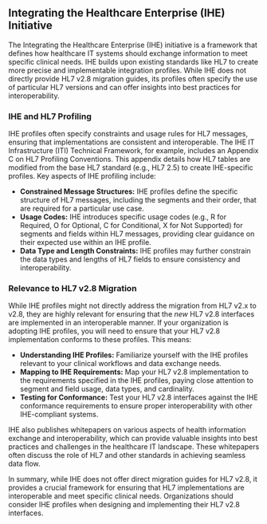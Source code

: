 
## Integrating the Healthcare Enterprise (IHE) Initiative

The Integrating the Healthcare Enterprise (IHE) initiative is a framework that defines how healthcare IT systems should exchange information to meet specific clinical needs. IHE builds upon existing standards like HL7 to create more precise and implementable integration profiles. While IHE does not directly provide HL7 v2.8 migration guides, its profiles often specify the use of particular HL7 versions and can offer insights into best practices for interoperability.

### IHE and HL7 Profiling

IHE profiles often specify constraints and usage rules for HL7 messages, ensuring that implementations are consistent and interoperable. The IHE IT Infrastructure (ITI) Technical Framework, for example, includes an Appendix C on HL7 Profiling Conventions. This appendix details how HL7 tables are modified from the base HL7 standard (e.g., HL7 2.5) to create IHE-specific profiles. Key aspects of IHE profiling include:

*   **Constrained Message Structures:** IHE profiles define the specific structure of HL7 messages, including the segments and their order, that are required for a particular use case.
*   **Usage Codes:** IHE introduces specific usage codes (e.g., R for Required, O for Optional, C for Conditional, X for Not Supported) for segments and fields within HL7 messages, providing clear guidance on their expected use within an IHE profile.
*   **Data Type and Length Constraints:** IHE profiles may further constrain the data types and lengths of HL7 fields to ensure consistency and interoperability.

### Relevance to HL7 v2.8 Migration

While IHE profiles might not directly address the migration from HL7 v2.x to v2.8, they are highly relevant for ensuring that the *new* HL7 v2.8 interfaces are implemented in an interoperable manner. If your organization is adopting IHE profiles, you will need to ensure that your HL7 v2.8 implementation conforms to these profiles. This means:

*   **Understanding IHE Profiles:** Familiarize yourself with the IHE profiles relevant to your clinical workflows and data exchange needs.
*   **Mapping to IHE Requirements:** Map your HL7 v2.8 implementation to the requirements specified in the IHE profiles, paying close attention to segment and field usage, data types, and cardinality.
*   **Testing for Conformance:** Test your HL7 v2.8 interfaces against the IHE conformance requirements to ensure proper interoperability with other IHE-compliant systems.

IHE also publishes whitepapers on various aspects of health information exchange and interoperability, which can provide valuable insights into best practices and challenges in the healthcare IT landscape. These whitepapers often discuss the role of HL7 and other standards in achieving seamless data flow.

In summary, while IHE does not offer direct migration guides for HL7 v2.8, it provides a crucial framework for ensuring that HL7 implementations are interoperable and meet specific clinical needs. Organizations should consider IHE profiles when designing and implementing their HL7 v2.8 interfaces.


